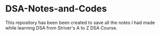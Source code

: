 # DSA-Notes-and-Codes
This repository has been been created to save all the notes I had made while learning DSA from Striver's A to Z DSA Course.
